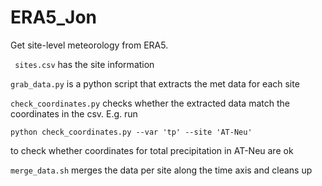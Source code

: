 # ERA5_Jon

Get site-level meteorology from ERA5. 

``` sites.csv``` has the site information

```grab_data.py``` is a python script that extracts the met data for each site

```check_coordinates.py``` checks whether the extracted data match the coordinates in the csv. E.g. run

```python check_coordinates.py --var 'tp' --site 'AT-Neu'```

to check whether coordinates for total precipitation in AT-Neu are ok 

```merge_data.sh``` merges the data per site along the time axis and cleans up 

